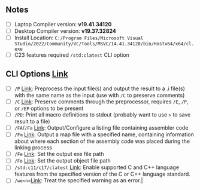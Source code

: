 ## Notes
- [ ] Laptop Compiler version: **v19.41.34120**
- [ ] Desktop Compiler version: **v19.37.32824**
- [ ] Install Location: `C:/Program Files/Microsoft Visual Studio/2022/Community/VC/Tools/MSVC/14.41.34120/bin/Hostx64/x64/cl.exe`
- [ ] C23 features required `/std:clatest` CLI option
## CLI Options [Link](https://learn.microsoft.com/en-us/cpp/build/reference/compiler-options-listed-alphabetically?view=msvc-170)
- [ ] `/P` [Link](https://learn.microsoft.com/en-us/cpp/build/reference/p-preprocess-to-a-file?view=msvc-170): Preprocess the input file(s) and output the result to a .i file(s) with the same name as the input (use with `/C` to preserve comments)
- [ ] `/C` [Link](https://learn.microsoft.com/en-us/cpp/build/reference/c-preserve-comments-during-preprocessing?view=msvc-170): Preserve comments through the preprocessor, requires `/E`, `/P`, or `/EP` options to be present
- [ ] `/PD`: Print all macro definitions to stdout (probably want to use `>` to save result to a file)
- [ ] `/FA`/`/Fa` [Link](https://learn.microsoft.com/en-us/cpp/build/reference/fa-fa-listing-file?view=msvc-170): Output/Configure a listing file containing assembler code
- [ ] `/Fm` [Link](https://learn.microsoft.com/en-us/cpp/build/reference/fm-name-mapfile?view=msvc-170): Output a map file with a specified name, containing information about where each section of the assembly code was placed during the linking process
- [ ] `/Fe` [Link](https://learn.microsoft.com/en-us/cpp/build/reference/fe-name-exe-file?view=msvc-170): Set the output exe file path
- [ ] `/Fo` [Link](https://learn.microsoft.com/en-us/cpp/build/reference/fo-object-file-name?view=msvc-170): Set the output object file path
- [ ] `/std:c11/c17/clatest` [Link](https://learn.microsoft.com/en-us/cpp/build/reference/std-specify-language-standard-version?view=msvc-170): Enable supported C and C++ language features from the specified version of the C or C++ language standard.
- [ ] `/we<n>`[Link](https://learn.microsoft.com/en-us/cpp/build/reference/compiler-option-warning-level?view=msvc-170): Treat the specified warning as an error.|